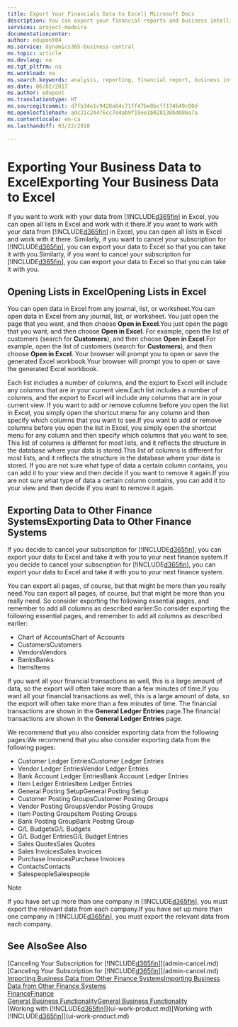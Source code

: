 ```yaml
---
title: Export Your Financials Data to Excel| Microsoft Docs
description: You can export your financial reports and business intelligence data from Business Central  to Excel, or open your Financials data in Excel.
services: project-madeira
documentationcenter: 
author: edupont04
ms.service: dynamics365-business-central
ms.topic: article
ms.devlang: na
ms.tgt_pltfrm: na
ms.workload: na
ms.search.keywords: analysis, reporting, financial report, business intelligence, BI, Excel
ms.date: 06/02/2017
ms.author: edupont
ms.translationtype: HT
ms.sourcegitcommit: d7fb34e1c9428a64c71ff47be8bcff174649c00d
ms.openlocfilehash: adc21c24476cc7e4ab9f19ee1b028138bd086a7a
ms.contentlocale: en-ca
ms.lasthandoff: 03/22/2018

---
```

# <a name="exporting-your-business-data-to-excel"></a><span data-ttu-id="331e9-103">Exporting Your Business Data to Excel</span><span class="sxs-lookup"><span data-stu-id="331e9-103">Exporting Your Business Data to Excel</span></span>
<span data-ttu-id="331e9-104">If you want to work with your data from [!INCLUDE[d365fin](includes/d365fin_md.md)] in Excel, you can open all lists in Excel and work with it there.</span><span class="sxs-lookup"><span data-stu-id="331e9-104">If you want to work with your data from [!INCLUDE[d365fin](includes/d365fin_md.md)] in Excel, you can open all lists in Excel and work with it there.</span></span> <span data-ttu-id="331e9-105">Similarly, if you want to cancel your subscription for [!INCLUDE[d365fin](includes/d365fin_md.md)], you can export your data to Excel so that you can take it with you.</span><span class="sxs-lookup"><span data-stu-id="331e9-105">Similarly, if you want to cancel your subscription for [!INCLUDE[d365fin](includes/d365fin_md.md)], you can export your data to Excel so that you can take it with you.</span></span>

## <a name="opening-lists-in-excel"></a><span data-ttu-id="331e9-106">Opening Lists in Excel</span><span class="sxs-lookup"><span data-stu-id="331e9-106">Opening Lists in Excel</span></span>
<span data-ttu-id="331e9-107">You can open data in Excel from any journal, list, or worksheet.</span><span class="sxs-lookup"><span data-stu-id="331e9-107">You can open data in Excel from any journal, list, or worksheet.</span></span> <span data-ttu-id="331e9-108">You just open the page that you want, and then choose **Open in Excel**.</span><span class="sxs-lookup"><span data-stu-id="331e9-108">You just open the page that you want, and then choose **Open in Excel**.</span></span> <span data-ttu-id="331e9-109">For example, open the list of customers (search for **Customers**), and then choose **Open in Excel**.</span><span class="sxs-lookup"><span data-stu-id="331e9-109">For example, open the list of customers (search for **Customers**), and then choose **Open in Excel**.</span></span> <span data-ttu-id="331e9-110">Your browser will prompt you to open or save the generated Excel workbook.</span><span class="sxs-lookup"><span data-stu-id="331e9-110">Your browser will prompt you to open or save the generated Excel workbook.</span></span>  

<span data-ttu-id="331e9-111">Each list includes a number of columns, and the export to Excel will include any columns that are in your current view.</span><span class="sxs-lookup"><span data-stu-id="331e9-111">Each list includes a number of columns, and the export to Excel will include any columns that are in your current view.</span></span> <span data-ttu-id="331e9-112">If you want to add or remove columns before you open the list in Excel, you simply open the shortcut menu for any column and then specify which columns that you want to see.</span><span class="sxs-lookup"><span data-stu-id="331e9-112">If you want to add or remove columns before you open the list in Excel, you simply open the shortcut menu for any column and then specify which columns that you want to see.</span></span> <span data-ttu-id="331e9-113">This list of columns is different for most lists, and it reflects the structure in the database where your data is stored.</span><span class="sxs-lookup"><span data-stu-id="331e9-113">This list of columns is different for most lists, and it reflects the structure in the database where your data is stored.</span></span> <span data-ttu-id="331e9-114">If you are not sure what type of data a certain column contains, you can add it to your view and then decide if you want to remove it again.</span><span class="sxs-lookup"><span data-stu-id="331e9-114">If you are not sure what type of data a certain column contains, you can add it to your view and then decide if you want to remove it again.</span></span>  

## <a name="exporting-data-to-other-finance-systems"></a><span data-ttu-id="331e9-115">Exporting Data to Other Finance Systems</span><span class="sxs-lookup"><span data-stu-id="331e9-115">Exporting Data to Other Finance Systems</span></span>
<span data-ttu-id="331e9-116">If you decide to cancel your subscription for [!INCLUDE[d365fin](includes/d365fin_md.md)], you can export your data to Excel and take it with you to your next finance system.</span><span class="sxs-lookup"><span data-stu-id="331e9-116">If you decide to cancel your subscription for [!INCLUDE[d365fin](includes/d365fin_md.md)], you can export your data to Excel and take it with you to your next finance system.</span></span>  

<span data-ttu-id="331e9-117">You can export all pages, of course, but that might be more than you really need.</span><span class="sxs-lookup"><span data-stu-id="331e9-117">You can export all pages, of course, but that might be more than you really need.</span></span> <span data-ttu-id="331e9-118">So consider exporting the following essential pages, and remember to add all columns as described earlier:</span><span class="sxs-lookup"><span data-stu-id="331e9-118">So consider exporting the following essential pages, and remember to add all columns as described earlier:</span></span>  

* <span data-ttu-id="331e9-119">Chart of Accounts</span><span class="sxs-lookup"><span data-stu-id="331e9-119">Chart of Accounts</span></span>  
* <span data-ttu-id="331e9-120">Customers</span><span class="sxs-lookup"><span data-stu-id="331e9-120">Customers</span></span>  
* <span data-ttu-id="331e9-121">Vendors</span><span class="sxs-lookup"><span data-stu-id="331e9-121">Vendors</span></span>  
* <span data-ttu-id="331e9-122">Banks</span><span class="sxs-lookup"><span data-stu-id="331e9-122">Banks</span></span>  
* <span data-ttu-id="331e9-123">Items</span><span class="sxs-lookup"><span data-stu-id="331e9-123">Items</span></span>  

<span data-ttu-id="331e9-124">If you want all your financial transactions as well, this is a large amount of data, so the export will often take more than a few minutes of time.</span><span class="sxs-lookup"><span data-stu-id="331e9-124">If you want all your financial transactions as well, this is a large amount of data, so the export will often take more than a few minutes of time.</span></span> <span data-ttu-id="331e9-125">The financial transactions are shown in the **General Ledger Entries** page.</span><span class="sxs-lookup"><span data-stu-id="331e9-125">The financial transactions are shown in the **General Ledger Entries** page.</span></span>  

<span data-ttu-id="331e9-126">We recommend that you also consider exporting data from the following pages:</span><span class="sxs-lookup"><span data-stu-id="331e9-126">We recommend that you also consider exporting data from the following pages:</span></span>  

* <span data-ttu-id="331e9-127">Customer Ledger Entries</span><span class="sxs-lookup"><span data-stu-id="331e9-127">Customer Ledger Entries</span></span>  
* <span data-ttu-id="331e9-128">Vendor Ledger Entries</span><span class="sxs-lookup"><span data-stu-id="331e9-128">Vendor Ledger Entries</span></span>  
* <span data-ttu-id="331e9-129">Bank Account Ledger Entries</span><span class="sxs-lookup"><span data-stu-id="331e9-129">Bank Account Ledger Entries</span></span>  
* <span data-ttu-id="331e9-130">Item Ledger Entries</span><span class="sxs-lookup"><span data-stu-id="331e9-130">Item Ledger Entries</span></span>  
* <span data-ttu-id="331e9-131">General Posting Setup</span><span class="sxs-lookup"><span data-stu-id="331e9-131">General Posting Setup</span></span>  
* <span data-ttu-id="331e9-132">Customer Posting Groups</span><span class="sxs-lookup"><span data-stu-id="331e9-132">Customer Posting Groups</span></span>  
* <span data-ttu-id="331e9-133">Vendor Posting Groups</span><span class="sxs-lookup"><span data-stu-id="331e9-133">Vendor Posting Groups</span></span>  
* <span data-ttu-id="331e9-134">Item Posting Groups</span><span class="sxs-lookup"><span data-stu-id="331e9-134">Item Posting Groups</span></span>  
* <span data-ttu-id="331e9-135">Bank Posting Group</span><span class="sxs-lookup"><span data-stu-id="331e9-135">Bank Posting Group</span></span>  
* <span data-ttu-id="331e9-136">G/L Budgets</span><span class="sxs-lookup"><span data-stu-id="331e9-136">G/L Budgets</span></span>  
* <span data-ttu-id="331e9-137">G/L Budget Entries</span><span class="sxs-lookup"><span data-stu-id="331e9-137">G/L Budget Entries</span></span>  
* <span data-ttu-id="331e9-138">Sales Quotes</span><span class="sxs-lookup"><span data-stu-id="331e9-138">Sales Quotes</span></span>  
* <span data-ttu-id="331e9-139">Sales Invoices</span><span class="sxs-lookup"><span data-stu-id="331e9-139">Sales Invoices</span></span>  
* <span data-ttu-id="331e9-140">Purchase Invoices</span><span class="sxs-lookup"><span data-stu-id="331e9-140">Purchase Invoices</span></span>  
* <span data-ttu-id="331e9-141">Contacts</span><span class="sxs-lookup"><span data-stu-id="331e9-141">Contacts</span></span>  
* <span data-ttu-id="331e9-142">Salespeople</span><span class="sxs-lookup"><span data-stu-id="331e9-142">Salespeople</span></span>  

> [!NOTE]  
>   <span data-ttu-id="331e9-143">If you have set up more than one company in [!INCLUDE[d365fin](includes/d365fin_md.md)], you must export the relevant data from each company.</span><span class="sxs-lookup"><span data-stu-id="331e9-143">If you have set up more than one company in [!INCLUDE[d365fin](includes/d365fin_md.md)], you must export the relevant data from each company.</span></span>

## <a name="see-also"></a><span data-ttu-id="331e9-144">See Also</span><span class="sxs-lookup"><span data-stu-id="331e9-144">See Also</span></span>
<span data-ttu-id="331e9-145">[Canceling Your Subscription for [!INCLUDE[d365fin](includes/d365fin_md.md)]](admin-cancel.md)</span><span class="sxs-lookup"><span data-stu-id="331e9-145">[Canceling Your Subscription for [!INCLUDE[d365fin](includes/d365fin_md.md)]](admin-cancel.md)</span></span>  
[<span data-ttu-id="331e9-146">Importing Business Data from Other Finance Systems</span><span class="sxs-lookup"><span data-stu-id="331e9-146">Importing Business Data from Other Finance Systems</span></span>](upload-data.md)  
[<span data-ttu-id="331e9-147">Finance</span><span class="sxs-lookup"><span data-stu-id="331e9-147">Finance</span></span>](finance.md)  
[<span data-ttu-id="331e9-148">General Business Functionality</span><span class="sxs-lookup"><span data-stu-id="331e9-148">General Business Functionality</span></span>](ui-across-business-areas.md)  
<span data-ttu-id="331e9-149">[Working with [!INCLUDE[d365fin](includes/d365fin_md.md)]](ui-work-product.md)</span><span class="sxs-lookup"><span data-stu-id="331e9-149">[Working with [!INCLUDE[d365fin](includes/d365fin_md.md)]](ui-work-product.md)</span></span>  

